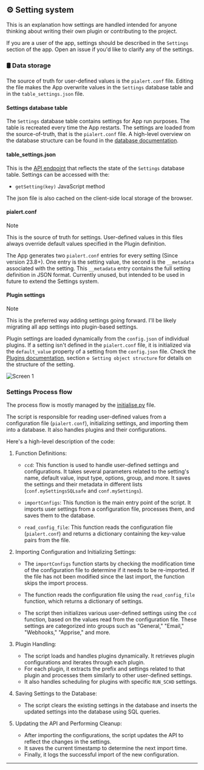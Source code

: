## ⚙ Setting system

This is an explanation how settings are handled intended for anyone thinking about writing their own plugin or contributing to the project. 

If you are a user of the app, settings should be described in the `Settings` section of the app. Open an issue if you'd like to clarify any of the settings. 

### 🛢 Data storage

The source of truth for user-defined values is the `pialert.conf` file. Editing the file makes the App overwrite values in the `Settings` database table and in the `table_settings.json` file. 

#### Settings database table

The `Settings` database table contains settings for App run purposes. The table is recreated every time the App restarts. The settings are loaded from the source-of-truth, that is the `pialert.conf` file. A high-level overview on the database structure can be found in the [database documentation](/docs/DATABASE.md). 

#### table_settings.json

This is the [API endpoint](/docs/API.md) that reflects the state of the `Settings` database table. Settings can be accessed with the:

* `getSetting(key)` JavaScript method

The json file is also cached on the client-side local storage of the browser.

#### pialert.conf

> [!NOTE] 
> This is the source of truth for settings. User-defined values in this files always override default values specified in the Plugin definition.

The App generates two `pialert.conf` entries for every setting (Since version 23.8+). One entry is the setting value, the second is the `__metadata` associated with the setting. This `__metadata` entry contains the full setting definition in JSON format. Currently unused, but intended to be used in future to extend the Settings system.

#### Plugin settings

> [!NOTE] 
> This is the preferred way adding settings going forward. I'll be likely migrating all app settings into plugin-based settings.

Plugin settings are loaded dynamically from the `config.json` of individual plugins. If a setting isn't defined in the `pialert.conf` file, it is initialized via the `default_value` property of a setting from the `config.json` file. Check the [Plugins documentation](https://github.com/jokob-sk/Pi.Alert/blob/main/front/plugins/README.md#-setting-object-structure), section `⚙ Setting object structure` for details on the structure of the setting.

![Screen 1][screen1]

### Settings Process flow

The process flow is mostly managed by the [initialise.py](/pialert/initialise.py) file. 

The script is responsible for reading user-defined values from a configuration file (`pialert.conf`), initializing settings, and importing them into a database. It also handles plugins and their configurations.

Here's a high-level description of the code:

1. Function Definitions:
   - `ccd`: This function is used to handle user-defined settings and configurations. It takes several parameters related to the setting's name, default value, input type, options, group, and more. It saves the settings and their metadata in different lists (`conf.mySettingsSQLsafe` and `conf.mySettings`).

   - `importConfigs`: This function is the main entry point of the script. It imports user settings from a configuration file, processes them, and saves them to the database.

   - `read_config_file`: This function reads the configuration file (`pialert.conf`) and returns a dictionary containing the key-value pairs from the file.

2. Importing Configuration and Initializing Settings:
   - The `importConfigs` function starts by checking the modification time of the configuration file to determine if it needs to be re-imported. If the file has not been modified since the last import, the function skips the import process.

   - The function reads the configuration file using the `read_config_file` function, which returns a dictionary of settings.

   - The script then initializes various user-defined settings using the `ccd` function, based on the values read from the configuration file. These settings are categorized into groups such as "General," "Email," "Webhooks," "Apprise," and more.

3. Plugin Handling:
   - The script loads and handles plugins dynamically. It retrieves plugin configurations and iterates through each plugin.
   - For each plugin, it extracts the prefix and settings related to that plugin and processes them similarly to other user-defined settings.
   - It also handles scheduling for plugins with specific `RUN_SCHD` settings.

4. Saving Settings to the Database:
   - The script clears the existing settings in the database and inserts the updated settings into the database using SQL queries.

5. Updating the API and Performing Cleanup:
   - After importing the configurations, the script updates the API to reflect the changes in the settings.
   - It saves the current timestamp to determine the next import time.
   - Finally, it logs the successful import of the new configuration.


_____________________

[screen1]: https://raw.githubusercontent.com/jokob-sk/Pi.Alert/main/docs/img/plugins_json_settings.png      "Screen 1"